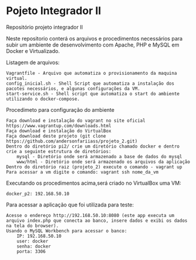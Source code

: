 # Pojeto Integrador II
Repositório projeto integrador II

Neste repositorio conterá os arquivos e procedimentos necessários para subir um ambiente de desenvolvimento com Apache, PHP e MySQL em Docker e  Virtualizado.

Listagem de arquivos:
		
	Vagrantfile - Arquivo que automatiza o provisionamento da maquina virtual.
	config_inicial.sh - Shell Script que automatiza a instalação dos pacotes necessários, e algunas configurações da VM.
	start-service.sh - Shell script que automatiza o start do ambiente utilizando o docker-compose.

Procedimeto para configuração do ambiente
	
	Faça download e instalação do vagrant no site oficial https://www.vagrantup.com/downloads.html
	Faça download e instalação do VirtualBox
	Faça download deste projeto (git clone https://github.com/andersonfariiass/projeto_2.git)
	Dentro do diretório pi2/ crie um diretório chamado docker e dentro crie a seguinte estrutura de diretórios:
		mysql - Diretório onde será armazenado a base de dados do mysql
		www/html - Diretório onde será armazenado os arquivos da aplicação
	Dentro do diretório raiz (projeto_2) execute o comando - vagrant up
	Para acessar a vm digite o comando: vagrant ssh nome_da_vm

Executando os procedimentos acima,será criado no VirtualBox uma VM:
	
	docker_p2: 192.168.50.10

Para acessar a aplicação que foi utilizada para teste:
	
	Acesse o endereço http://192.168.50.10:8080 (este app executa um arquivo index.php que conecta ao banco, insere dados e exibi os dados na tela do browser).
	Usando o MySQL Workbench para acessar o banco:
		IP: 192.168.50.10
		user: docker
		senha: docker
		porta: 3306

